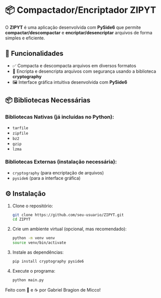 # 📦 Compactador/Encriptador ZIPYT

O **ZIPYT** é uma aplicação desenvolvida com **PySide6** que permite **compactar/descompactar** e **encriptar/desencriptar** arquivos de forma simples e eficiente.

## 🚀 Funcionalidades

- ✅ Compacta e descompacta arquivos em diversos formatos
- 🔐 Encripta e desencripta arquivos com segurança usando a biblioteca **cryptography**
- 🖼 Interface gráfica intuitiva desenvolvida com **PySide6**

## 📦 Bibliotecas Necessárias

### Bibliotecas Nativas (já incluídas no Python):
- `tarfile`
- `zipfile`
- `bz2`
- `gzip`
- `lzma`

### Bibliotecas Externas (instalação necessária):
- `cryptography` (para encriptação de arquivos)
- `pyside6` (para a interface gráfica)

## ⚙️ Instalação

1. Clone o repositório:
   ```bash
   git clone https://github.com/seu-usuario/ZIPYT.git
   cd ZIPYT
2. Crie um ambiente virtual (opcional, mas recomendado):
   ```bash
   python -m venv venv
   source venv/bin/activate
3. Instale as dependências:
   ```bash
   pip install cryptography pyside6
4. Execute o programa:
   ```bash
   python main.py


Feito com 🐍 e ☕ por Gabriel Bragion de Micco!
